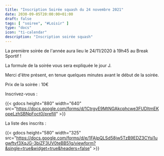 ```yaml
---
title: "Inscription Soirée squash du 24 novembre 2021"
date: 2030-09-05T20:00:00+01:00
draft: false
tags: [ "soiree", "#Loisir" ]
type: "docs"
icon: "ti-calendar"
description: "Inscription soirée squash"
---
```


La première soirée de l'année aura lieu le 24/11/2020 à 19h45 au Break Sportif !

La formule de la soirée vous sera expliquée le jour J.

Merci d'être présent, en tenue quelques minutes avant le début de la soirée.

Prix de la soirée : 10€

Inscrivez-vous :

{{< gdocs height="880" width="640" src="https://docs.google.com/forms/d/1CtrgvE9MtNGAkcphcwe3FUDltmEKopeLzhSBNpFoct0/prefill" >}}

La liste des inscrits :

{{< gdocs height="580" width="325" src="https://docs.google.com/forms/d/e/1FAIpQLSd58jw5TzB9EDZ3CYsi1ugwftvf3XqJG-3biZF3UV0teBB51g/viewform?&single=true&widget=true&headers=false" >}}
